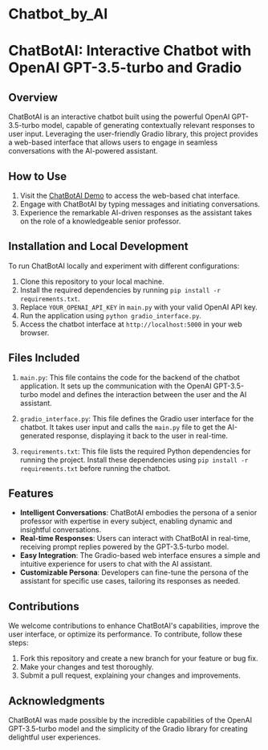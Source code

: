 # Chatbot_by_AI
# ChatBotAI: Interactive Chatbot with OpenAI GPT-3.5-turbo and Gradio
## Overview

ChatBotAI is an interactive chatbot built using the powerful OpenAI GPT-3.5-turbo model, capable of generating contextually relevant responses to user input. Leveraging the user-friendly Gradio library, this project provides a web-based interface that allows users to engage in seamless conversations with the AI-powered assistant.

## How to Use

1. Visit the [ChatBotAI Demo](https://59c989bde74d00b97a.gradio.live) to access the web-based chat interface.
2. Engage with ChatBotAI by typing messages and initiating conversations.
3. Experience the remarkable AI-driven responses as the assistant takes on the role of a knowledgeable senior professor.

## Installation and Local Development

To run ChatBotAI locally and experiment with different configurations:

1. Clone this repository to your local machine.
2. Install the required dependencies by running `pip install -r requirements.txt`.
3. Replace `YOUR_OPENAI_API_KEY` in `main.py` with your valid OpenAI API key.
4. Run the application using `python gradio_interface.py`.
5. Access the chatbot interface at `http://localhost:5000` in your web browser.

## Files Included

1. `main.py`: This file contains the code for the backend of the chatbot application. It sets up the communication with the OpenAI GPT-3.5-turbo model and defines the interaction between the user and the AI assistant.

2. `gradio_interface.py`: This file defines the Gradio user interface for the chatbot. It takes user input and calls the `main.py` file to get the AI-generated response, displaying it back to the user in real-time.

3. `requirements.txt`: This file lists the required Python dependencies for running the project. Install these dependencies using `pip install -r requirements.txt` before running the chatbot.

## Features

- **Intelligent Conversations**: ChatBotAI embodies the persona of a senior professor with expertise in every subject, enabling dynamic and insightful conversations.
- **Real-time Responses**: Users can interact with ChatBotAI in real-time, receiving prompt replies powered by the GPT-3.5-turbo model.
- **Easy Integration**: The Gradio-based web interface ensures a simple and intuitive experience for users to chat with the AI assistant.
- **Customizable Persona**: Developers can fine-tune the persona of the assistant for specific use cases, tailoring its responses as needed.

## Contributions

We welcome contributions to enhance ChatBotAI's capabilities, improve the user interface, or optimize its performance. To contribute, follow these steps:

1. Fork this repository and create a new branch for your feature or bug fix.
2. Make your changes and test thoroughly.
3. Submit a pull request, explaining your changes and improvements.

## Acknowledgments

ChatBotAI was made possible by the incredible capabilities of the OpenAI GPT-3.5-turbo model and the simplicity of the Gradio library for creating delightful user experiences.

